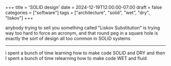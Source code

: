 +++
title = 'SOLID design'
date = 2024-12-19T12:00:00-07:00
draft = false
categories = ["software"]
tags = ["architecture", "solid", "wet", "dry", "liskov"]
+++

anybody trying to sell you something called "Liskov Substitution" is trying way too hard to force an acronym, and that round peg in a square hole is exactly the sort of design all too common in SOLID systems

----

i spent a bunch of time learning how to make code SOLID and DRY and then I spent a bunch of time relearning how to make code WET and fluid